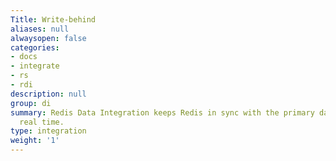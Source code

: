 ```yaml
---
Title: Write-behind
aliases: null
alwaysopen: false
categories:
- docs
- integrate
- rs
- rdi
description: null
group: di
summary: Redis Data Integration keeps Redis in sync with the primary database in near
  real time.
type: integration
weight: '1'
---
```


